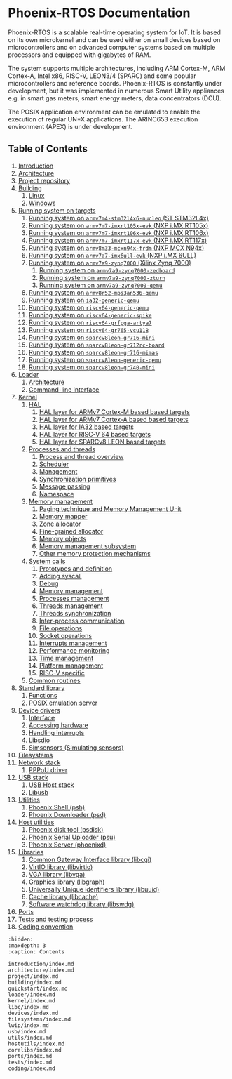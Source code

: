 <!-- Phoenix-RTOS documentation master file -->

# Phoenix-RTOS Documentation

Phoenix-RTOS is a scalable real-time operating system for IoT. It is based on its own microkernel and can be used
either on small devices based on microcontrollers and on advanced computer systems based on multiple processors and
equipped with gigabytes of RAM.

The system supports multiple architectures, including ARM Cortex-M, ARM Cortex-A, Intel x86, RISC-V, LEON3/4 (SPARC)
and some popular microcontrollers and reference boards. Phoenix-RTOS is constantly under development, but it was
implemented in numerous Smart Utility appliances e.g. in smart gas meters, smart energy meters, data concentrators
(DCU).

The POSIX application environment can be emulated to enable the execution of regular UN*X applications.
The ARINC653 execution environment (APEX) is under development.

## Table of Contents

1. [Introduction](introduction/index.md)
2. [Architecture](architecture/index.md)
3. [Project repository](project/index.md)
4. [Building](building/index.md)
    1. [Linux](building/linux.md)
    2. [Windows](building/windows.md)
5. [Running system on targets](quickstart/index.md)
    1. [Running system on `armv7m4-stm32l4x6-nucleo` (ST STM32L4x)](quickstart/armv7m4-stm32l4x6-nucleo.md)
    2. [Running system on `armv7m7-imxrt105x-evk` (NXP i.MX RT105x)](quickstart/armv7m7-imxrt105x-evk.md)
    3. [Running system on `armv7m7-imxrt106x-evk` (NXP i.MX RT106x)](quickstart/armv7m7-imxrt106x-evk.md)
    4. [Running system on `armv7m7-imxrt117x-evk` (NXP i.MX RT117x)](quickstart/armv7m7-imxrt117x-evk.md)
    5. [Running system on `armv8m33-mcxn94x-frdm` (NXP MCX N94x)](quickstart/armv8m33-mcxn94x-frdm.md)
    6. [Running system on `armv7a7-imx6ull-evk` (NXP i.MX 6ULL)](quickstart/armv7a7-imx6ull-evk.md)
    7. [Running system on `armv7a9-zynq7000` (Xilinx Zynq 7000)](quickstart/armv7a9-zynq7000/index.md)
        1. [Running system on `armv7a9-zynq7000-zedboard`](quickstart/armv7a9-zynq7000/armv7a9-zynq7000-zedboard.md)
        2. [Running system on `armv7a9-zynq7000-zturn`](quickstart/armv7a9-zynq7000/armv7a9-zynq7000-zturn.md)
        3. [Running system on `armv7a9-zynq7000-qemu`](quickstart/armv7a9-zynq7000/armv7a9-zynq7000-qemu.md)
    8. [Running system on `armv8r52-mps3an536-qemu`](quickstart/armv8r52-mps3an536-qemu.md)
    9. [Running system on `ia32-generic-qemu`](quickstart/ia32-generic-qemu.md)
    10. [Running system on `riscv64-generic-qemu`](quickstart/riscv64-generic-qemu.md)
    11. [Running system on `riscv64-generic-spike`](quickstart/riscv64-generic-spike.md)
    12. [Running system on `riscv64-grfpga-artya7`](quickstart/riscv64-grfpga-artya7.md)
    13. [Running system on `riscv64-gr765-vcu118`](quickstart/riscv64-gr765-vcu118.md)
    14. [Running system on `sparcv8leon-gr716-mini`](quickstart/sparcv8leon-gr716-mini.md)
    15. [Running system on `sparcv8leon-gr712rc-board`](quickstart/sparcv8leon-gr712rc-board)
    16. [Running system on `sparcv8leon-gr716-mimas`](quickstart/sparcv8leon-gr716-mimas)
    17. [Running system on `sparcv8leon-generic-qemu`](quickstart/sparcv8leon-generic-qemu)
    18. [Running system on `sparcv8leon-gr740-mini`](quickstart/sparcv8leon-gr740-mini)
6. [Loader](loader/index.md)
    1. [Architecture](loader/architecture.md)
    2. [Command-line interface](loader/cli.md)
7. [Kernel](kernel/index.md)
    1. [HAL](kernel/hal/index.md)
        1. [HAL layer for ARMv7 Cortex-M based based targets](kernel/hal/armv7m.md)
        2. [HAL layer for ARMv7 Cortex-A based based targets](kernel/hal/armv7a.md)
        3. [HAL layer for IA32 based targets](kernel/hal/ia32.md)
        4. [HAL layer for RISC-V 64 based targets](kernel/hal/riscv64.md)
        5. [HAL layer for SPARCv8 LEON based targets](kernel/hal/sparcv8leon.md)
    2. [Processes and threads](kernel/proc/index.md)
        1. [Process and thread overview](kernel/proc/overview.md)
        2. [Scheduler](kernel/proc/scheduler.md)
        3. [Management](kernel/proc/forking.md)
        4. [Synchronization primitives](kernel/proc/sync.md)
        5. [Message passing](kernel/proc/msg.md)
        6. [Namespace](kernel/proc/namespace.md)
    3. [Memory management](kernel/vm/index.md)
        1. [Paging technique and Memory Management Unit](kernel/vm/page.md)
        2. [Memory mapper](kernel/vm/mapper.md)
        3. [Zone allocator](kernel/vm/zalloc.md)
        4. [Fine-grained allocator](kernel/vm/kmalloc.md)
        5. [Memory objects](kernel/vm/objects.md)
        6. [Memory management subsystem](kernel/vm/subsystem.md)
        7. [Other memory protection mechanisms](kernel/vm/protection.md)
    4. [System calls](kernel/syscalls/index.md)
        1. [Prototypes and definition](kernel/syscalls/prototypes.md)
        2. [Adding syscall](kernel/syscalls/add.md)
        3. [Debug](kernel/syscalls/debug.md)
        4. [Memory management](kernel/syscalls/mem.md)
        5. [Processes management](kernel/syscalls/proc.md)
        6. [Threads management](kernel/syscalls/threads.md)
        7. [Threads synchronization](kernel/syscalls/sync.md)
        8. [Inter-process communication](kernel/syscalls/ipc.md)
        9. [File operations](kernel/syscalls/file.md)
        10. [Socket operations](kernel/syscalls/socket.md)
        11. [Interrupts management](kernel/syscalls/interrupts.md)
        12. [Performance monitoring](kernel/syscalls/perf.md)
        13. [Time management](kernel/syscalls/time.md)
        14. [Platform management](kernel/syscalls/platform.md)
        15. [RISC-V specific](kernel/syscalls/riscv.md)
    5. [Common routines](kernel/lib.md)
8. [Standard library](libc/index.md)
    1. [Functions](libc/functions/index.md)
    2. [POSIX emulation server](libc/posix.md)
9. [Device drivers](devices/index.md)
    1. [Interface](devices/interface.md)
    2. [Accessing hardware](devices/hwaccess.md)
    3. [Handling interrupts](devices/interrupts.md)
    4. [Libsdio](devices/libsdio.md)
    5. [Simsensors (Simulating sensors)](devices/simsensors.md)
10. [Filesystems](filesystems/index.md)
11. [Network stack](lwip/index.md)
    1. [PPPoU driver](lwip/lwip-pppou.md)
12. [USB stack](usb/index.md)
    1. [USB Host stack](usb/usbhost.md)
    2. [Libusb](usb/libusb.md)
13. [Utilities](utils/index.md)
    1. [Phoenix Shell (psh)](utils/psh/index.md)
    2. [Phoenix Downloader (psd)](utils/psd.md)
14. [Host utilities](hostutils/index.md)
    1. [Phoenix disk tool (psdisk)](hostutils/psdisk.md)
    2. [Phoenix Serial Uploader (psu)](hostutils/psu.md)
    3. [Phoenix Server (phoenixd)](hostutils/phoenixd.md)
15. [Libraries](corelibs/index.md)
    1. [Common Gateway Interface library (libcgi)](corelibs/libcgi.md)
    2. [VirtIO library (libvirtio)](corelibs/libvirtio.md)
    3. [VGA library (libvga)](corelibs/libvga.md)
    4. [Graphics library (libgraph)](corelibs/libgraph.md)
    5. [Universally Unique identifiers library (libuuid)](corelibs/libuuid.md)
    6. [Cache library (libcache)](corelibs/libcache.md)
    7. [Software watchdog library (libswdg)](corelibs/libswdg.md)
16. [Ports](ports/index.md)
17. [Tests and testing process](tests/index.md)
18. [Coding convention](coding/index.md)

```{toctree}
:hidden:
:maxdepth: 3
:caption: Contents

introduction/index.md
architecture/index.md
project/index.md
building/index.md
quickstart/index.md
loader/index.md
kernel/index.md
libc/index.md
devices/index.md
filesystems/index.md
lwip/index.md
usb/index.md
utils/index.md
hostutils/index.md
corelibs/index.md
ports/index.md
tests/index.md
coding/index.md
```
